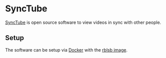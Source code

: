 # SyncTube

[SyncTube](https://github.com/RblSb/SyncTube) is open source software to view
videos in sync with other people.

## Setup

The software can be setup via [Docker](/wiki/docker.md) with the
[rblsb image](./docker-images/rblsb_-_synctube.md).
